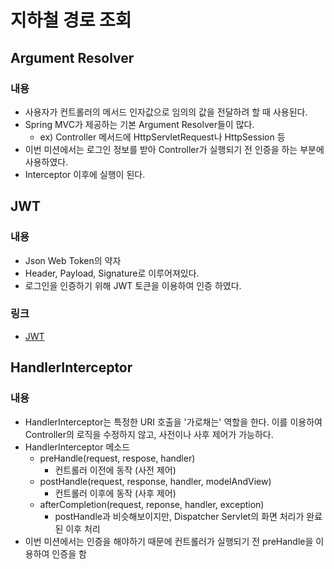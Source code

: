 # 지하철 경로 조회

## Argument Resolver
### 내용
- 사용자가 컨트롤러의 메서드 인자값으로 임의의 값을 전달하려 할 때 사용된다.
- Spring MVC가 제공하는 기본 Argument Resolver들이 많다.
  - ex) Controller 메서드에 HttpServletRequest나 HttpSession 등
- 이번 미션에서는 로그인 정보를 받아 Controller가 실행되기 전 인증을 하는 부분에 사용하였다.
- Interceptor 이후에 실행이 된다.

## JWT
### 내용
- Json Web Token의 약자
- Header, Payload, Signature로 이루어져있다.
- 로그인을 인증하기 위해 JWT 토큰을 이용하여 인증 하였다.

### 링크
- [JWT](https://github.com/pika96/TIL/blob/master/Spring/JWT.md)


## HandlerInterceptor
### 내용
- HandlerInterceptor는 특정한 URI 호출을 '가로채는' 역할을 한다. 이를 이용하여 Controller의 로직을 수정하지 않고, 사전이나 사후 제어가 가능하다.
- HandlerInterceptor 메소드
  - preHandle(request, respose, handler)
    - 컨트롤러 이전에 동작 (사전 제어)
  - postHandle(request, response, handler, modelAndView)
    - 컨트롤러 이후에 동작 (사후 제어)
  - afterCompletion(request, reponse, handler, exception)
    - postHandle과 비슷해보이지만, Dispatcher Servlet의 화면 처리가 완료된 이후 처리
- 이번 미션에서는 인증을 해야하기 때문에 컨트롤러가 실행되기 전 preHandle을 이용하여 인증을 함